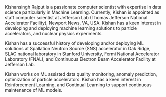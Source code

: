 <!-- Write your biography here. Tell the world about yourself. Link to your favorite [subreddit](http://reddit.com). You can put a picture in, too. The code is already in, just name your picture `prof_pic.jpg` and put it in the `img/` folder.

Put your address / P.O. box / other info right below your picture. You can also disable any these elements by editing `profile` property of the YAML header of your `_pages/about.md`. Edit `_bibliography/papers.bib` and Jekyll will render your [publications page](/al-folio/publications/) automatically.

Link to your social media connections, too. This theme is set up to use [Font Awesome icons](https://fontawesome.com/) and [Academicons](https://jpswalsh.github.io/academicons/), like the ones below. Add your Facebook, Twitter, LinkedIn, Google Scholar, or just disable all of them.
 -->
Kishansingh Rajput is a passionate computer scientist with expertise in data science particularly in Machine Learning. Currently, Kishan is appointed as staff computer scientist at Jefferson Lab (Thomas Jefferson National Accelerator Facility), Newport News, VA, USA.
Kishan has a keen interest in developing and deploying machine learning solutions to particle accelerators, and nuclear physics experiments. 

Kishan has a successful history of developing and/or deploying ML solutions at Spallation Neutron Source (SNS) accelerator in Oak Ridge, SLAC national laboratory in Stanford University, Fermi National Accelerator Laboratory (FNAL), and Continuous Electron Beam Accelerator Facility at Jefferson Lab. 

Kishan works on ML assisted data quality monitoring, anomaly prediction, optimization of particle accelerators. Kishan has a keen interest in Reinforcement Learning, and Continual Learning to support continuous maintenance of ML models.